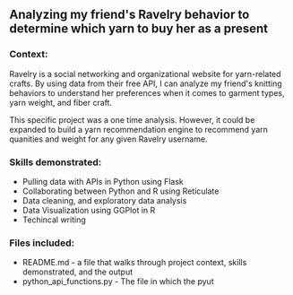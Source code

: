 ## Analyzing my friend's Ravelry behavior to determine which yarn to buy her as a present

### Context:
Ravelry is a social networking and organizational website for yarn-related crafts. By using data from their free API, I can analyze my friend's knitting behaviors to understand her preferences when it comes to garment types, yarn weight, and fiber craft.

This specific project was a one time analysis. However, it could be expanded to build a yarn recommendation engine to recommend yarn quanities and weight for any given Ravelry username.

### Skills demonstrated:
* Pulling data with APIs in Python using Flask
* Collaborating between Python and R using Reticulate
* Data cleaning, and exploratory data analysis
* Data Visualization using GGPlot in R
* Techincal writing

### Files included:
* README.md - a file that walks through project context, skills demonstrated, and the output
* python_api_functions.py - The file in which the pyut
